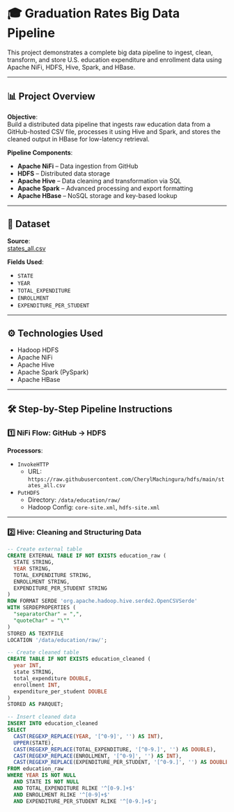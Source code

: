 # 🎓 Graduation Rates Big Data Pipeline

This project demonstrates a complete big data pipeline to ingest, clean, transform, and store U.S. education expenditure and enrollment data using Apache NiFi, HDFS, Hive, Spark, and HBase.

---

## 📊 Project Overview

**Objective**:  
Build a distributed data pipeline that ingests raw education data from a GitHub-hosted CSV file, processes it using Hive and Spark, and stores the cleaned output in HBase for low-latency retrieval.

**Pipeline Components**:
- **Apache NiFi** – Data ingestion from GitHub
- **HDFS** – Distributed data storage
- **Apache Hive** – Data cleaning and transformation via SQL
- **Apache Spark** – Advanced processing and export formatting
- **Apache HBase** – NoSQL storage and key-based lookup

---

## 📁 Dataset

**Source**:  
[states_all.csv](https://raw.githubusercontent.com/CherylMachingura/hdfs/main/states_all.csv)

**Fields Used**:
- `STATE`
- `YEAR`
- `TOTAL_EXPENDITURE`
- `ENROLLMENT`
- `EXPENDITURE_PER_STUDENT`

---

## ⚙️ Technologies Used

- Hadoop HDFS
- Apache NiFi
- Apache Hive
- Apache Spark (PySpark)
- Apache HBase

---

## 🛠️ Step-by-Step Pipeline Instructions

### 1️⃣ NiFi Flow: GitHub → HDFS

**Processors**:
- `InvokeHTTP`  
  - URL: `https://raw.githubusercontent.com/CherylMachingura/hdfs/main/states_all.csv`
- `PutHDFS`  
  - Directory: `/data/education/raw/`
  - Hadoop Config: `core-site.xml`, `hdfs-site.xml`

---

### 2️⃣ Hive: Cleaning and Structuring Data

```sql
-- Create external table
CREATE EXTERNAL TABLE IF NOT EXISTS education_raw (
  STATE STRING,
  YEAR STRING,
  TOTAL_EXPENDITURE STRING,
  ENROLLMENT STRING,
  EXPENDITURE_PER_STUDENT STRING
)
ROW FORMAT SERDE 'org.apache.hadoop.hive.serde2.OpenCSVSerde'
WITH SERDEPROPERTIES (
  "separatorChar" = ",",
  "quoteChar" = "\""
)
STORED AS TEXTFILE
LOCATION '/data/education/raw/';

-- Create cleaned table
CREATE TABLE IF NOT EXISTS education_cleaned (
  year INT,
  state STRING,
  total_expenditure DOUBLE,
  enrollment INT,
  expenditure_per_student DOUBLE
)
STORED AS PARQUET;

-- Insert cleaned data
INSERT INTO education_cleaned
SELECT
  CAST(REGEXP_REPLACE(YEAR, '[^0-9]', '') AS INT),
  UPPER(STATE),
  CAST(REGEXP_REPLACE(TOTAL_EXPENDITURE, '[^0-9.]', '') AS DOUBLE),
  CAST(REGEXP_REPLACE(ENROLLMENT, '[^0-9]', '') AS INT),
  CAST(REGEXP_REPLACE(EXPENDITURE_PER_STUDENT, '[^0-9.]', '') AS DOUBLE)
FROM education_raw
WHERE YEAR IS NOT NULL
  AND STATE IS NOT NULL
  AND TOTAL_EXPENDITURE RLIKE '^[0-9.]+$'
  AND ENROLLMENT RLIKE '^[0-9]+$'
  AND EXPENDITURE_PER_STUDENT RLIKE '^[0-9.]+$';
